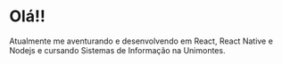 
<!DOCTYPE html>
<html lang="en">
<head>
    <meta charset="UTF-8">
    <meta name="viewport" content="width=device-width, initial-scale=1.0">
    <link href="https://fonts.googleapis.com/css2?family=Archivo:wght@400;700&display=swap" rel="stylesheet">
    <link rel="stylesheet" type="text/css" media="all" href="markdown_styles.css" />

</head>
<body>
    <div id="page-content">
        <div id="header">
            <h1>Olá!!</h1>
            <p>Atualmente me aventurando e desenvolvendo em React, React Native e Nodejs e cursando Sistemas de Informação na Unimontes.</p>
        </div>
    </div>
</body>
</html>